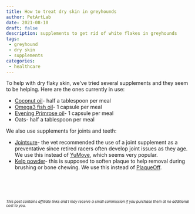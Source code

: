 ```yaml
---
title: How to treat dry skin in greyhounds
author: PetArtLab
date: 2021-08-10
draft: false
description: supplements to get rid of white flakes in greyhounds
tags:
 - greyhound
 - dry skin
 - supplements
categories:
 - healthcare
---
```


To help with dry flaky skin, we've tried several supplements and they seem to be helping. Here are the ones currently in use:

* [Coconut oil](https://amzn.to/3kV4A1S)- half a tablespoon per meal
* [Omega3 fish oil](https://amzn.to/3tusfuc)- 1 capsule per meal
* [Evening Primrose oil](https://amzn.to/3zVOdJ0)- 1 capsule per meal
* Oats- half a tablespoon per meal

We also use supplements for joints and teeth:

* [Jointsure](https://amzn.to/3DSQE1h)- the vet recommended the use of a joint supplement as a preventative since retired racers often develop joint issues as they age.  We use this instead of [YuMove](https://yumove.co.uk/), which seems very popular.
* [Kelp powder](https://amzn.to/3DUVvit)- this is supposed to soften plaque to help removal during brushing or bone chewing. We use this instead of [PlaqueOff](https://amzn.to/38LbEbZ). 
<br>


<br>


<br>



<sub><sup>_This post contains affiliate links and I may receive a small commission if you purchase them at no additional cost to you._</sup></sub>